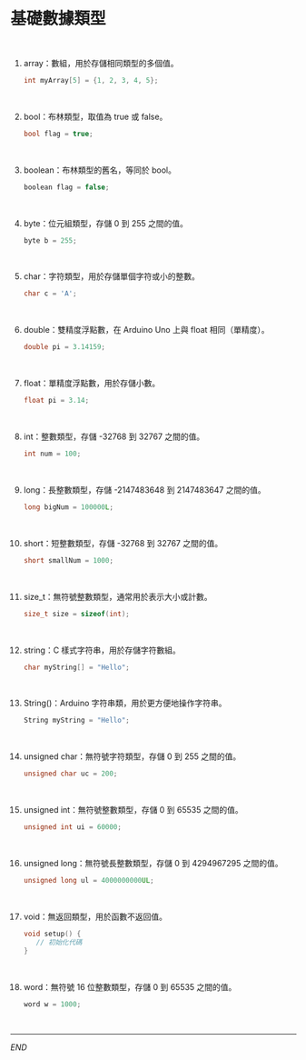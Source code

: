 # 基礎數據類型

<br>

1. array：數組，用於存儲相同類型的多個值。

   ```cpp
   int myArray[5] = {1, 2, 3, 4, 5};
   ```

<br>

2. bool：布林類型，取值為 true 或 false。

   ```cpp
   bool flag = true;
   ```

<br>

3. boolean：布林類型的舊名，等同於 bool。

   ```cpp
   boolean flag = false;
   ```

<br>

4. byte：位元組類型，存儲 0 到 255 之間的值。

   ```cpp
   byte b = 255;
   ```

<br>

5. char：字符類型，用於存儲單個字符或小的整數。
   
   ```cpp
   char c = 'A';
   ```

<br>

6. double：雙精度浮點數，在 Arduino Uno 上與 float 相同（單精度）。

   ```cpp
   double pi = 3.14159;
   ```

<br>

7. float：單精度浮點數，用於存儲小數。

   ```cpp
   float pi = 3.14;
   ```

<br>

8. int：整數類型，存儲 -32768 到 32767 之間的值。

   ```cpp
   int num = 100;
   ```

<br>

9. long：長整數類型，存儲 -2147483648 到 2147483647 之間的值。

   ```cpp
   long bigNum = 100000L;
   ```

<br>

10. short：短整數類型，存儲 -32768 到 32767 之間的值。

      ```cpp
      short smallNum = 1000;
      ```

<br>

11. size_t：無符號整數類型，通常用於表示大小或計數。

      ```cpp
      size_t size = sizeof(int);
      ```

<br>

12. string：C 樣式字符串，用於存儲字符數組。

      ```cpp
      char myString[] = "Hello";
      ```

<br>

13. String()：Arduino 字符串類，用於更方便地操作字符串。

      ```cpp
      String myString = "Hello";
      ```

<br>

14. unsigned char：無符號字符類型，存儲 0 到 255 之間的值。

      ```cpp
      unsigned char uc = 200;
      ```

<br>

15. unsigned int：無符號整數類型，存儲 0 到 65535 之間的值。

      ```cpp
      unsigned int ui = 60000;
      ```

<br>

16. unsigned long：無符號長整數類型，存儲 0 到 4294967295 之間的值。

      ```cpp
      unsigned long ul = 4000000000UL;
      ```

<br>

17. void：無返回類型，用於函數不返回值。

      ```cpp
      void setup() {
         // 初始化代碼
      }
      ```

<br>

18. word：無符號 16 位整數類型，存儲 0 到 65535 之間的值。

      ```cpp
      word w = 1000;
      ```

<br>

___

_END_